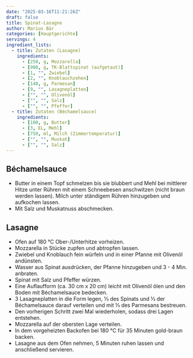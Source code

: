 ```yaml
---
date: "2025-03-16T11:21:26Z"
draft: false
title: Spinat-Lasagne
author: Marius Bär
categories: [Hauptgerichte]
servings: 4
ingredient_lists:
  - title: Zutaten (Lasagne)
    ingredients:
      - [250, g, Mozzarella]
      - [900, g, TK-Blattspinat (aufgetaut)]
      - [1, "", Zwiebel]
      - [2, "", Knoblauchzehen]
      - [140, g, Parmesan]
      - [9, "", Lasagneplatten]
      - ["", "", Olivenöl]
      - ["", "", Salz]
      - ["", "", Pfeffer]
  - title: Zutaten (Béchamelsauce)
    ingredients:
      - [100, g, Butter]
      - [3, EL, Mehl]
      - [750, ml, Milch (Zimmertemperatur)]
      - ["", "", Muskat]
      - ["", "", Salz]
---
```


## Béchamelsauce

- Butter in einem Topf schmelzen bis sie blubbert und Mehl bei mittlerer Hitze unter Rühren mit einem Schneebesen anschwitzen (nicht braun werden lassen). Milch unter ständigem Rühren hinzugeben und aufkochen lassen.
- Mit Salz und Muskatnuss abschmecken.

## Lasagne

- Ofen auf 180 °C Ober-/Unterhitze vorheizen.
- Mozzarella in Stücke zupfen und abtropfen lassen.
- Zwiebel und Knoblauch fein würfeln und in einer Pfanne mit Olivenöl andünsten.
- Wasser aus Spinat ausdrücken, der Pfanne hinzugeben und 3 - 4 Min. anbraten.
- Spinat mit Salz und Pfeffer würzen.
- Eine Auflaufform (ca. 30 cm x 20 cm) leicht mit Olivenöl ölen und den Boden mit Béchamelsauce bedecken.
- 3 Lasagneplatten in die Form legen, ⅓ des Spinats und ⅓ der Béchamelsauce darauf verteilen und mit ⅓ des Parmesans bestreuen.
- Den vorherigen Schritt zwei Mal wiederholen, sodass drei Lagen entstehen.
- Mozzarella auf der obersten Lage verteilen.
- In dem vorgeheizten Backofen bei 180 °C für 35 Minuten gold-braun backen.
- Lasagne aus dem Ofen nehmen, 5 Minuten ruhen lassen und anschließend servieren.
